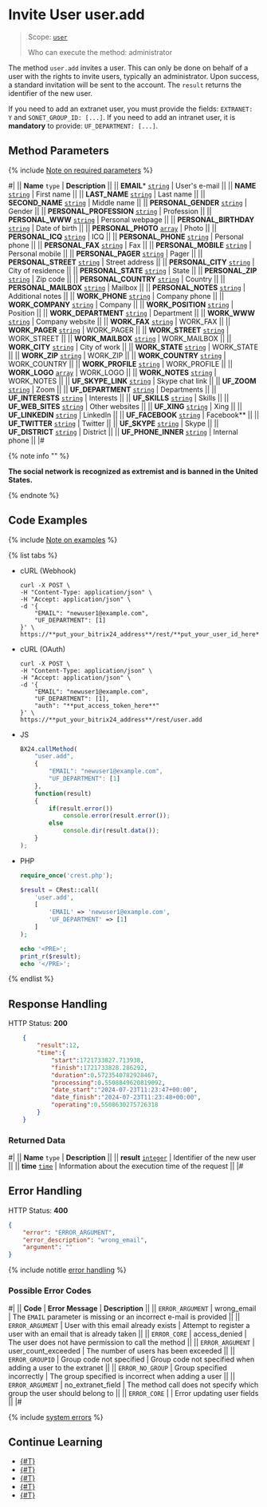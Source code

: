 # Invite User user.add

> Scope: [`user`](../scopes/permissions.md)
>
> Who can execute the method: administrator

The method `user.add` invites a user. This can only be done on behalf of a user with the rights to invite users, typically an administrator. Upon success, a standard invitation will be sent to the account. The `result` returns the identifier of the new user.

If you need to add an extranet user, you must provide the fields: `EXTRANET: Y` and `SONET_GROUP_ID: [...]`. If you need to add an intranet user, it is **mandatory** to provide: `UF_DEPARTMENT: [...]`.

## Method Parameters

{% include [Note on required parameters](../../_includes/required.md) %}

#|
|| **Name**
`type` | **Description** ||
|| **EMAIL***
[`string`](../data-types.md) | User's e-mail ||
|| **NAME**
[`string`](../data-types.md) | First name ||
|| **LAST_NAME**
[`string`](../data-types.md) | Last name ||
|| **SECOND_NAME**
[`string`](../data-types.md) | Middle name ||
|| **PERSONAL_GENDER**
[`string`](../data-types.md) | Gender ||
|| **PERSONAL_PROFESSION**
[`string`](../data-types.md) | Profession ||
|| **PERSONAL_WWW**
[`string`](../data-types.md) | Personal webpage ||
|| **PERSONAL_BIRTHDAY**
[`string`](../data-types.md) | Date of birth ||
|| **PERSONAL_PHOTO**
[`array`](../data-types.md) | Photo ||
|| **PERSONAL_ICQ**
[`string`](../data-types.md) | ICQ ||
|| **PERSONAL_PHONE**
[`string`](../data-types.md) | Personal phone ||
|| **PERSONAL_FAX**
[`string`](../data-types.md) | Fax ||
|| **PERSONAL_MOBILE**
[`string`](../data-types.md) | Personal mobile ||
|| **PERSONAL_PAGER**
[`string`](../data-types.md) | Pager ||
|| **PERSONAL_STREET**
[`string`](../data-types.md) | Street address ||
|| **PERSONAL_CITY**
[`string`](../data-types.md) | City of residence ||
|| **PERSONAL_STATE**
[`string`](../data-types.md) | State ||
|| **PERSONAL_ZIP**
[`string`](../data-types.md) | Zip code ||
|| **PERSONAL_COUNTRY**
[`string`](../data-types.md) | Country ||
|| **PERSONAL_MAILBOX**
[`string`](../data-types.md) | Mailbox ||
|| **PERSONAL_NOTES**
[`string`](../data-types.md) | Additional notes ||
|| **WORK_PHONE**
[`string`](../data-types.md) | Company phone ||
|| **WORK_COMPANY**
[`string`](../data-types.md) | Company ||
|| **WORK_POSITION**
[`string`](../data-types.md) | Position ||
|| **WORK_DEPARTMENT**
[`string`](../data-types.md) | Department ||
|| **WORK_WWW**
[`string`](../data-types.md) | Company website ||
|| **WORK_FAX**
[`string`](../data-types.md) | WORK_FAX ||
|| **WORK_PAGER**
[`string`](../data-types.md) | WORK_PAGER ||
|| **WORK_STREET**
[`string`](../data-types.md) | WORK_STREET ||
|| **WORK_MAILBOX**
[`string`](../data-types.md) | WORK_MAILBOX ||
|| **WORK_CITY**
[`string`](../data-types.md) | City of work ||
|| **WORK_STATE**
[`string`](../data-types.md) | WORK_STATE ||
|| **WORK_ZIP**
[`string`](../data-types.md) | WORK_ZIP ||
|| **WORK_COUNTRY**
[`string`](../data-types.md) | WORK_COUNTRY ||
|| **WORK_PROFILE**
[`string`](../data-types.md) | WORK_PROFILE ||
|| **WORK_LOGO**
[`array`](../data-types.md) | WORK_LOGO ||
|| **WORK_NOTES**
[`string`](../data-types.md) | WORK_NOTES ||
|| **UF_SKYPE_LINK**
[`string`](../data-types.md) | Skype chat link ||
|| **UF_ZOOM**
[`string`](../data-types.md) | Zoom ||
|| **UF_DEPARTMENT**
[`string`](../data-types.md) | Departments ||
|| **UF_INTERESTS**
[`string`](../data-types.md) | Interests ||
|| **UF_SKILLS**
[`string`](../data-types.md) | Skills ||
|| **UF_WEB_SITES**
[`string`](../data-types.md) | Other websites ||
|| **UF_XING**
[`string`](../data-types.md) | Xing ||
|| **UF_LINKEDIN**
[`string`](../data-types.md) | LinkedIn ||
|| **UF_FACEBOOK**
[`string`](../data-types.md) | Facebook** ||
|| **UF_TWITTER**
[`string`](../data-types.md) | Twitter ||
|| **UF_SKYPE**
[`string`](../data-types.md) | Skype ||
|| **UF_DISTRICT**
[`string`](../data-types.md) | District ||
|| **UF_PHONE_INNER**
[`string`](../data-types.md) | Internal phone ||
|#

{% note info "" %}

**The social network is recognized as extremist and is banned in the United States.**

{% endnote %}

## Code Examples

{% include [Note on examples](../../_includes/examples.md) %}

{% list tabs %}

- cURL (Webhook)

    ```curl
    curl -X POST \
    -H "Content-Type: application/json" \
    -H "Accept: application/json" \
    -d '{
        "EMAIL": "newuser1@example.com",
        "UF_DEPARTMENT": [1]
    }' \
    https://**put_your_bitrix24_address**/rest/**put_your_user_id_here**/**put_your_webhook_here**/user.add
    ```

- cURL (OAuth)

    ```curl
    curl -X POST \
    -H "Content-Type: application/json" \
    -H "Accept: application/json" \
    -d '{
        "EMAIL": "newuser1@example.com",
        "UF_DEPARTMENT": [1],
        "auth": "**put_access_token_here**"
    }' \
    https://**put_your_bitrix24_address**/rest/user.add
    ```

- JS

    ```js
    BX24.callMethod(
        "user.add",
        {
            "EMAIL": "newuser1@example.com",
            "UF_DEPARTMENT": [1]
        },
        function(result)
        {
            if(result.error())
                console.error(result.error());
            else
                console.dir(result.data());
        }
    );
    ```

- PHP

    ```php
    require_once('crest.php');

    $result = CRest::call(
        'user.add',
        [
            'EMAIL' => 'newuser1@example.com',
            'UF_DEPARTMENT' => [1]
        ]
    );

    echo '<PRE>';
    print_r($result);
    echo '</PRE>';
    ```

{% endlist %}

## Response Handling

HTTP Status: **200**

```json
    {
        "result":12,
        "time":{
            "start":1721733827.713938,
            "finish":1721733828.286292,
            "duration":0.5723540782928467,
            "processing":0.5508849620819092,
            "date_start":"2024-07-23T11:23:47+00:00",
            "date_finish":"2024-07-23T11:23:48+00:00",
            "operating":0.5508630275726318
        }
    }
```

### Returned Data

#|
|| **Name**
`type` | **Description** ||
|| **result**
[`integer`](../data-types.md) | Identifier of the new user ||
|| **time**
[`time`](../data-types.md) | Information about the execution time of the request ||
|#

## Error Handling

HTTP Status: **400**

```json
{
    "error": "ERROR_ARGUMENT",
    "error_description": "wrong_email",
    "argument": ""
}
```

{% include notitle [error handling](../../_includes/error-info.md) %}

### Possible Error Codes

#|
|| **Code** | **Error Message** | **Description** ||
|| `ERROR_ARGUMENT` | wrong_email | The `EMAIL` parameter is missing or an incorrect e-mail is provided ||
|| `ERROR_ARGUMENT` | User with this email already exists | Attempt to register a user with an email that is already taken ||
|| `ERROR_CORE` | access_denied | The user does not have permission to call the method ||
|| `ERROR_ARGUMENT` | user_count_exceeded | The number of users has been exceeded ||
|| `ERROR_GROUPID` | Group code not specified | Group code not specified when adding a user to the extranet ||
|| `ERROR_NO_GROUP` | Group specified incorrectly | The group specified is incorrect when adding a user ||
|| `ERROR_ARGUMENT` | no_extranet_field | The method call does not specify which group the user should belong to ||
|| `ERROR_CORE` |  | Error updating user fields ||
|#

{% include [system errors](../../_includes/system-errors.md) %}

## Continue Learning 

- [{#T}](./user-update.md)
- [{#T}](./user-get.md)
- [{#T}](./user-current.md)
- [{#T}](./user-search.md)
- [{#T}](./user-fields.md)